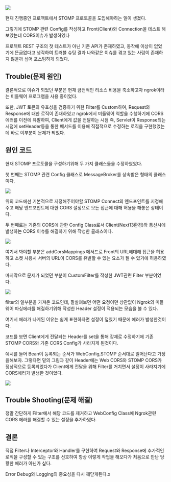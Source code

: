 ![](https://img1.daumcdn.net/thumb/R1280x0/?scode=mtistory2&fname=https%3A%2F%2Fblog.kakaocdn.net%2Fdn%2FcVd3H0%2FbtssgKJjkle%2FkYY11VSXE4XQQVcjvBE8Y1%2Fimg.png)

현재 진행중인 프로젝트에서 STOMP 프로토콜을 도입해야하는 일이 생겼다.

그렇기에 STOMP 관련 Config를 작성하고 Front(Client)와 Connection을 테스트 해보았는데 CORS이슈가 발생하였다

프로젝트 REST 구조의 첫 테스트가 아닌 기존 API가 존재하였고, 동작에 이상이 없었기에 뜬금없다고 생각하여 트러블 슈팅 결과 나와같은 이슈를 겪고 있는 사람이 존재하지 않을까 싶어 포스팅하게 되었다.



## Trouble(문제 원인)
결론적으로 이슈가 되었던 부분은 현재 금전적인 리소스 비용을 축소하고자 ngrok이라는 미들웨어 프로그램을 사용 중이었다.



또한, JWT 토큰의 유효성을 검증하기 위한 Filter를 Custom하여, Request와 Response에 대한 로직이 존재하였고 ngrok에서 미들웨어 역할을 수행하기에 CORS에러를 이전에 유발하여, Client에게 값을 전달하는 시점 즉, Servlet이 Response되는 시점에 setHeader등을 통한 메서드를 이용해 직접적으로 수정하는 로직을 구현했었는데 바로 이부분이 문제가 되었다.



## 원인 코드
현재 STOMP 프로토콜을 구성하기위해 두 가지 클래스들을 수정하였었다.

첫 번째는 STOMP 관련 Config 클래스로 MessageBroker를 상속받은 형태의 클래스이다.

![](https://img1.daumcdn.net/thumb/R1280x0/?scode=mtistory2&fname=https%3A%2F%2Fblog.kakaocdn.net%2Fdn%2Fd3VmAD%2FbtsshntC8Ff%2FKVTamMxfrX3ClMY3oM8pg0%2Fimg.png)

위의 코드에선 기본적으로 지정해주어야할 STOMP Connect의 엔드포인트를 지정해주고 해당 엔드포인트에 대한 CORS 설정으로 모든 접근에 대해 허용을 해놓은 상태이다.



두 번째로는 기존의 CORS에 관한 Config Class로서 Client(Next13환경)와 통신시에 발생하는 CORS 이슈를 해결하기 위해 작성한 클래스이다.

![](https://img1.daumcdn.net/thumb/R1280x0/?scode=mtistory2&fname=https%3A%2F%2Fblog.kakaocdn.net%2Fdn%2FD57eF%2FbtssfRhYZHT%2FEKy5V61KQYrIj8gU410sS0%2Fimg.png)

여기서 봐야할 부분은 addCorsMappings 메서드로 Front의 URL에대해 접근을 허용하고 소켓 사용시 서버의 URL이 CORS를 유발할 수 있는 요소가 될 수 있기에 허용하였다.



마지막으로 문제가 되었던 부분이 CustomFilter를 작성한 JWT관련 Filter 부분이었다.

![](https://img1.daumcdn.net/thumb/R1280x0/?scode=mtistory2&fname=https%3A%2F%2Fblog.kakaocdn.net%2Fdn%2FbhdVm8%2FbtssfXCsDu1%2FVEoH8yAWWw7qEktJkwcXek%2Fimg.png)

filter의 일부분을 가져온 코드인데, 잘살펴보면 어떤 요청이던 상관없이 Ngrok의 미들웨어 파싱에러를 해결하기위해 작성한 Header 설정이 적용되는 모습을 볼 수 있다.


여기서 에러가 나게된 이유는 쉽게 표현하자면 설정이 덮였기 때문에 에러가 발생한것이다.

코드를 보면 Client에게 전달되는 Header를 set을 통해 강제로 수정하기에 기존 STOMP CORS와 기존 CORS Config가 사라지게 된것이다.



예시를 들어 Bean이 등록되는 순서가 WebConfig,STOMP 순서대로 일어난다고 가정을해보자. 그렇다면 밑의 그림과 같이 Header에는 Web CORS와 STOMP CORS가 정상적으로 등록되었다가 Client에게 전달을 위해 Filter를 거치면서 설정이 사라지기에 CORS에러가 발생한 것이었다.

![](https://img1.daumcdn.net/thumb/R1280x0/?scode=mtistory2&fname=https%3A%2F%2Fblog.kakaocdn.net%2Fdn%2FbMDcvg%2FbtssgKilZbI%2F4INh63AQxbqzadmZZEDC9k%2Fimg.png)

## Trouble Shooting(문제 해결)
정말 간단하게 Filter에서 해당 코드를 제거하고 WebConfig Class에 Ngrok관련 CORS 에러를 해결할 수 있는 설정을 추가하였다.



## 결론
직접 Filter나 Interceptor와 Handler를 구현하여 Request와 Response에 추가적인 로직을 구성할 수 있는 구조를 선호하여 항상 이렇게 작업을 해오다가 처음으로 만난 당황한 에러가 아닌가 싶다.



Error Debug와 Logging의 중요성을 다시 깨닫게된다.x